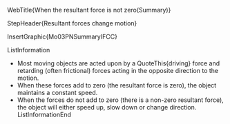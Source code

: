 WebTitle{When the resultant force is not zero(Summary)}

StepHeader{Resultant forces change motion}

InsertGraphic{Mo03PNSummaryIFCC}

ListInformation
- Most moving objects are acted upon by a QuoteThis{driving} force and retarding (often frictional) forces acting in the opposite direction to the motion.
- When these forces add to zero (the resultant force is zero), the object maintains a constant speed.
- When the forces do not add to zero (there is a non-zero resultant force), the object will either speed up, slow down or change direction.
ListInformationEnd

